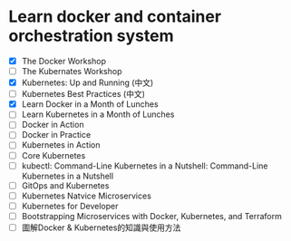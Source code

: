 # Learn docker and container orchestration system 


- [x] The Docker Workshop 
- [ ] The Kubernates Workshop
- [x] Kubernetes: Up and Running (中文)
- [ ] Kubernetes Best Practices (中文) 
- [x] Learn Docker in a Month of Lunches
- [ ] Learn Kubernetes in a Month of Lunches
- [ ] Docker in Action
- [ ] Docker in Practice
- [ ] Kubernetes in Action
- [ ] Core Kubernetes 
- [ ] kubectl: Command-Line Kubernetes in a Nutshell: Command-Line Kubernetes in a Nutshell
- [ ] GitOps and Kubernetes
- [ ] Kubernetes Natvice Microservices
- [ ] Kubernetes for Developer
- [ ] Bootstrapping Microservices with Docker, Kubernetes, and Terraform
- [ ] 圖解Docker & Kubernetes的知識與使用方法
